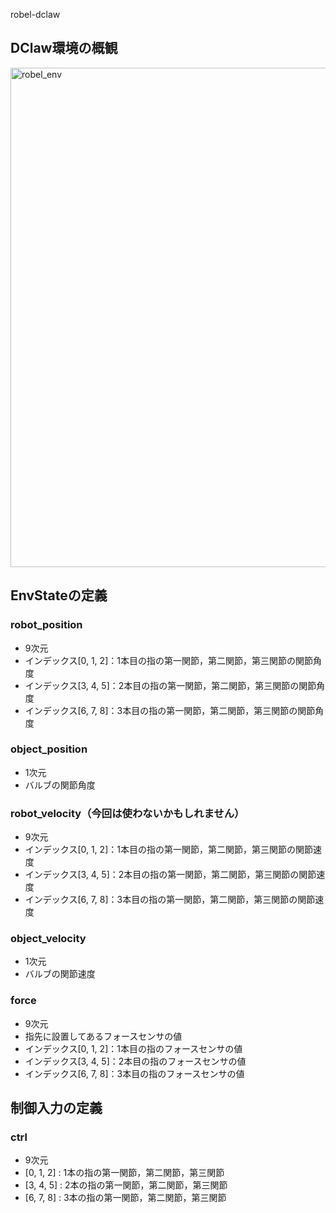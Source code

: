 robel-dclaw

## DClaw環境の概観
<img width="799" alt="robel_env" src="https://user-images.githubusercontent.com/49630508/179651186-d8778741-e98c-435d-8232-50ab8ea6431b.png">



## EnvStateの定義

### robot_position
- 9次元
- インデックス[0, 1, 2]：1本目の指の第一関節，第二関節，第三関節の関節角度
- インデックス[3, 4, 5]：2本目の指の第一関節，第二関節，第三関節の関節角度
- インデックス[6, 7, 8]：3本目の指の第一関節，第二関節，第三関節の関節角度

### object_position
- 1次元
- バルブの関節角度

### robot_velocity（今回は使わないかもしれません）
- 9次元
- インデックス[0, 1, 2]：1本目の指の第一関節，第二関節，第三関節の関節速度
- インデックス[3, 4, 5]：2本目の指の第一関節，第二関節，第三関節の関節速度
- インデックス[6, 7, 8]：3本目の指の第一関節，第二関節，第三関節の関節速度


### object_velocity
- 1次元
- バルブの関節速度


### force
- 9次元
- 指先に設置してあるフォースセンサの値
- インデックス[0, 1, 2]：1本目の指のフォースセンサの値
- インデックス[3, 4, 5]：2本目の指のフォースセンサの値
- インデックス[6, 7, 8]：3本目の指のフォースセンサの値


## 制御入力の定義
### ctrl
- 9次元
- [0, 1, 2] : 1本の指の第一関節，第二関節，第三関節
- [3, 4, 5] : 2本の指の第一関節，第二関節，第三関節
- [6, 7, 8] : 3本の指の第一関節，第二関節，第三関節